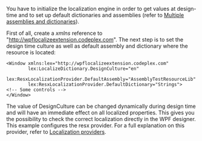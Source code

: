 You have to initialize the localization engine in order to get values at design-time and to set up default dictionaries and assemblies (refer to [Multiple assemblies and dictionaries](Multiple-assemblies-and-dictionaries.md)).

First of all, create a _xmlns_ reference to "http://wpflocalizeextension.codeplex.com". The next step is to set the design time culture as well as default assembly and dictionary where the resource is located:
```xaml
<Window xmlns:lex="http://wpflocalizeextension.codeplex.com"
        lex:LocalizeDictionary.DesignCulture="en"
        lex:ResxLocalizationProvider.DefaultAssembly="AssemblyTestResourceLib"
        lex:ResxLocalizationProvider.DefaultDictionary="Strings">
<!-- Some controls -->
</Window>
```
The value of DesignCulture can be changed dynamically during design time and will have an immediate effect on all localized properties. This gives you the possibility to check the correct localization directly in the WPF designer. This example configures the resx provider. For a full explanation on this provider, refer to [Localization providers](Localization-providers.md).
